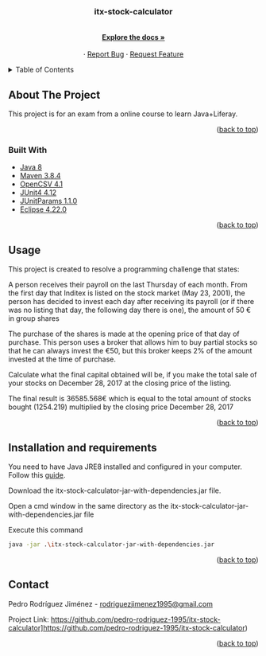 


<!-- PROJECT LOGO -->
<br />
<div align="center">
 
<h3 align="center">itx-stock-calculator</h3>
  <p align="center">
    <br />
    <a href="https://github.com/pedro-rodriguez-1995/itx-stock-calculator"><strong>Explore the docs »</strong></a>
    <br />
    <br />
    ·
    <a href="https://github.com/pedro-rodriguez-1995/itx-stock-calculator/issues">Report Bug</a>
    ·
    <a href="https://github.com/pedro-rodriguez-1995/itx-stock-calculator/issues">Request Feature</a>
  </p>
</div>



<!-- TABLE OF CONTENTS -->
<details>
  <summary>Table of Contents</summary>
  <ol>
    <li>
      <a href="#about-the-project">About The Project</a>
      <ul>
        <li><a href="#built-with">Built With</a></li>
      </ul>
    </li>
    <li><a href="#usage">Usage</a></li>
    <li><a href="#contact">Contact</a></li>
   
  </ol>
</details>



<!-- ABOUT THE PROJECT -->
## About The Project

This project is for an exam from a online course to learn Java+Liferay.


<p align="right">(<a href="#top">back to top</a>)</p>



### Built With

* [Java 8](https://www.java.com/)
* [Maven 3.8.4](https://maven.apache.org/)
* [OpenCSV 4.1](https://mvnrepository.com/artifact/com.opencsv/opencsv)
* [JUnit4 4.12](https://junit.org/)
* [JUnitParams 1.1.0](https://www.baeldung.com/junit-params)
* [Eclipse 4.22.0](https://www.eclipse.org/)
<p align="right">(<a href="#top">back to top</a>)</p>



<!-- USAGE EXAMPLES -->
## Usage

This project is created to resolve a programming challenge that states: 


A person receives their payroll on the last Thursday of each month. From the first day that Inditex is listed on the stock market (May 23, 2001), the person has decided to invest each day after receiving its payroll (or if there was no listing that day, the following day there is one), the amount of 50 € in group shares

The purchase of the shares is made at the opening price of that day of purchase. This person uses a broker that allows him to buy partial stocks so that he can always invest the €50, but this broker keeps 2% of the amount invested at the time of purchase.

Calculate what the final capital obtained will be, if you make the total sale of your stocks on December 28, 2017 at the closing price of the listing.

The final result is 36585.568€ which is equal to the total amount of stocks bought (1254.219) multiplied by the closing price December 28, 2017

<p align="right">(<a href="#top">back to top</a>)</p>


## Installation and requirements

You need to have Java JRE8 installed and configured in your computer. Follow this <a href="https://docs.oracle.com/javase/8/docs/technotes/guides/install/install_overview.html">guide</a>. 

Download the itx-stock-calculator-jar-with-dependencies.jar file.

Open a cmd window in the same directory as the itx-stock-calculator-jar-with-dependencies.jar file

Execute this command
```bash
java -jar .\itx-stock-calculator-jar-with-dependencies.jar
```

<p align="right">(<a href="#top">back to top</a>)</p>




<!-- CONTACT -->
## Contact

Pedro Rodríguez Jiménez - rodriguezjimenez1995@gmail.com


Project Link: https://github.com/pedro-rodriguez-1995/itx-stock-calculator]https://github.com/pedro-rodriguez-1995/itx-stock-calculator)

<p align="right">(<a href="#top">back to top</a>)</p>







